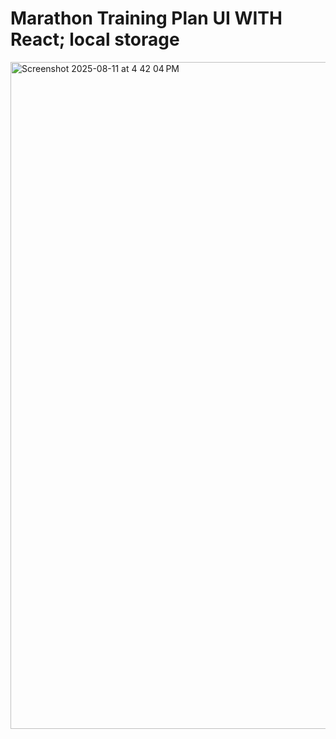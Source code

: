 
# Marathon Training Plan UI WITH React; local storage
<img width="1147" height="1067" alt="Screenshot 2025-08-11 at 4 42 04 PM" src="https://github.com/user-attachments/assets/ae38ea3b-6a22-48c9-a896-456216193086" />

